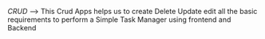 _CRUD_ --> This Crud Apps helps us to create Delete Update edit all the basic requirements to perform a Simple Task Manager using frontend and Backend
